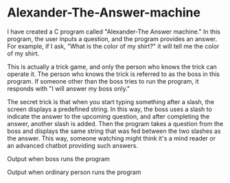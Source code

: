 # Alexander-The-Answer-machine
I have created a C program called "Alexander-The Answer machine." In this program, the user inputs a question, and the program provides an answer. For example, if I ask, "What is the color of my shirt?" it will tell me the color of my shirt.

This is actually a trick game, and only the person who knows the trick can operate it. The person who knows the trick is referred to as the boss in this program. If someone other than the boss tries to run the program, it responds with "I will answer my boss only."

The secret trick is that when you start typing something after a slash, the screen displays a predefined string. In this way, the boss uses a slash to indicate the answer to the upcoming question, and after completing the answer, another slash is added. Then the program takes a question from the boss and displays the same string that was fed between the two slashes as the answer. This way, someone watching might think it's a mind reader or an advanced chatbot providing such answers. 

Output when boss runs the program



Output when ordinary person runs the program



